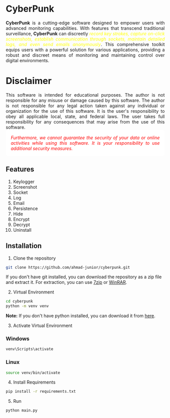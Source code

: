 # CyberPunk
<div style="text-align: justify;">
<span style="font-weight: bold;">CyberPunk</span> is a cutting-edge software designed to empower users with advanced monitoring capabilities. With features that transcend traditional surveillance, <span style="font-weight: bold;">CyberPunk</span> can discreetly <span style="color:yellow; font-style: italic">record key strokes, capture on-click screenshots, establish communication through sockets, maintain detailed logs, and even send emails anonymously</span>. This comprehensive toolkit equips users with a powerful solution for various applications, providing a robust and discreet means of monitoring and maintaining control over digital environments.
</div>

# Disclaimer
<div style="text-align: justify;">
This software is intended for educational purposes. The author is not responsible for any misuse or damage caused by this software. The author is not responsible for any legal action taken against any individual or organization for the use of this software. It is the user's responsibility to obey all applicable local, state, and federal laws. The user takes full responsibility for any consequences that may arise from the use of this software.

<div style="background: white; color: red; font-style: italic; padding: 1rem; border-radius: 0.5rem;"> Furthermore, we cannot guarantee the security of your data or online activities while using this software. It is your responsibility to use additional security measures. </div>
</div>



## Features
1. Keylogger
2. Screenshot
3. Socket
4. Log
5. Email
6. Persistence
7. Hide
8. Encrypt
9. Decrypt
10. Uninstall

## Installation
1. Clone the repository
```bash 
git clone https://github.com/ahmad-junior/cyberpunk.git
```
If you don't have git installed, you can download the repository as a zip file and extract it. For extraction, you can use [7zip](https://www.7-zip.org/) or [WinRAR](https://www.win-rar.com/).

2. Virtual Environment
```bash
cd cyberpunk
python -m venv venv
```

**Note:** If you don't have python installed, you can download it from [here](https://www.python.org/downloads/).

3. Activate Virtual Environment
### Windows
```bash
venv\Scripts\activate
```

### Linux
```bash
source venv/bin/activate
```

4. Install Requirements
```bash
pip install -r requirements.txt
```

5. Run
```bash
python main.py
```